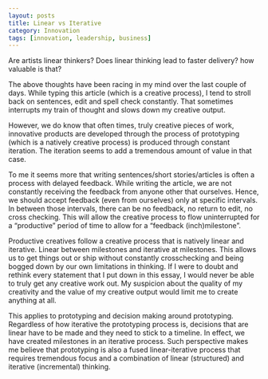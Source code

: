 ```yaml
---
layout: posts
title: Linear vs Iterative
category: Innovation
tags: [innovation, leadership, business]
---
```

Are artists linear thinkers? Does linear thinking lead to faster delivery? how valuable is that?

The above thoughts have been racing in my mind over the last couple of days. While typing this article (which is a creative process), I tend to stroll back on sentences, edit and spell check constantly. That sometimes interrupts my train of thought and slows down my creative output.

However, we do know that often times, truly creative pieces of work, innovative products are developed through the process of prototyping (which is a natively creative process) is produced through constant iteration. The iteration seems to add a tremendous amount of value in that case.

To me it seems more that writing sentences/short stories/articles is often a process with delayed feedback. While writing the article, we are not constantly receiving the feedback from anyone other that ourselves. Hence, we should accept feedback (even from ourselves) only at specific intervals. In between those intervals, there can be no feedback, no return to edit, no cross checking. This will allow the creative process to flow uninterrupted for a “productive” period of time to allow for a “feedback (inch)milestone”.

Productive creatives follow a creative process that is natively linear and iterative. Linear between milestones and iterative at milestones. This allows us to get things out or ship without constantly crosschecking and being bogged down by our own limitations in thinking. If I were to doubt and rethink every statement that I put down in this essay, I would never be able to truly get any creative work out. My suspicion about the quality of my creativity and the value of my creative output would limit me to create anything at all.

This applies to prototyping and decision making around prototyping. Regardless of how iterative the prototyping process is, decisions that are linear have to be made and they need to stick to a timeline. In effect, we have created milestones in an iterative process. Such perspective makes me believe that prototyping is also a fused linear-iterative process that requires tremendous focus and a combination of linear (structured) and iterative (incremental) thinking.